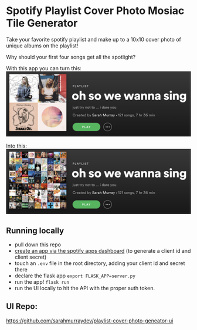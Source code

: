 # Spotify Playlist Cover Photo Mosiac Tile Generator 
Take your favorite spotify playlist and make up to a 10x10 cover photo of unique albums on the playlist!

Why should your first four songs get all the spotlight? 

With this app you can turn this: 
![2 by 2 spotify cover photo](./cover-photos/boring-photo-ss.png)

Into this: 
![9 by 9 spotify cover photo](./cover-photos/generate-photo-ss.png)


## Running locally
- pull down this repo 
- [create an app via the spotify apps dashboard](https://developer.spotify.com/dashboard/login) (to generate a client id and client secret)
- touch an `.env` file in the root directory, adding your client id and secret there 
- declare the flask app `export FLASK_APP=server.py`
- run the app! `flask run`
- run the UI locally to hit the API with the proper auth token.

## UI Repo: 
https://github.com/sarahmurraydev/playlist-cover-photo-geneator-ui